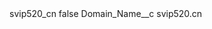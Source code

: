 <?xml version="1.0" encoding="UTF-8"?>
<CustomMetadata xmlns="http://soap.sforce.com/2006/04/metadata" xmlns:xsi="http://www.w3.org/2001/XMLSchema-instance" xmlns:xsd="http://www.w3.org/2001/XMLSchema">
    <label>svip520_cn</label>
    <protected>false</protected>
    <values>
        <field>Domain_Name__c</field>
        <value xsi:type="xsd:string">svip520.cn</value>
    </values>
</CustomMetadata>
